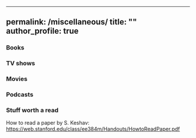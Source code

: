 
---
permalink: /miscellaneous/
title: ""
author_profile: true
---
### Books

### TV shows

### Movies

### Podcasts

### Stuff worth a read
How to read a paper by S. Keshav: https://web.stanford.edu/class/ee384m/Handouts/HowtoReadPaper.pdf
<!--stackedit_data:
eyJoaXN0b3J5IjpbMTA3MjM3MTc4N119
-->